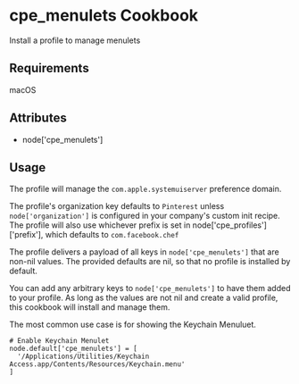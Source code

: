 cpe_menulets Cookbook
=========================
Install a profile to manage menulets

Requirements
------------
macOS

Attributes
----------
* node['cpe_menulets']

Usage
-----
The profile will manage the `com.apple.systemuiserver` preference domain.

The profile's organization key defaults to `Pinterest` unless `node['organization']` is
configured in your company's custom init recipe. The profile will also use
whichever prefix is set in node['cpe_profiles']['prefix'], which defaults to `com.facebook.chef`

The profile delivers a payload of all keys in `node['cpe_menulets']` that are non-nil values.  The provided defaults are nil, so that no profile is installed by default.

You can add any arbitrary keys to `node['cpe_menulets']` to have them added to your profile.  As long as the values are not nil and create a valid profile, this cookbook will install and manage them.

The most common use case is for showing the Keychain Menuluet.

    # Enable Keychain Menulet
    node.default['cpe_menulets'] = [
      '/Applications/Utilities/Keychain Access.app/Contents/Resources/Keychain.menu'
    ]
